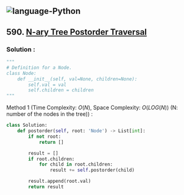 ![language-Python](https://img.shields.io/badge/Python-ffd43b?style=for-the-badge&logo=PYTHON)
---

## 590. [N-ary Tree Postorder Traversal](https://leetcode.com/problems/n-ary-tree-postorder-traversal)

### Solution :

```python
"""
# Definition for a Node.
class Node:
    def __init__(self, val=None, children=None):
        self.val = val
        self.children = children
"""
```

Method 1 (Time Complexity: $O(N)$, Space Complexity: $O(LOG(N))$ (N: number of the nodes in the tree)) :
```python
class Solution:
    def postorder(self, root: 'Node') -> List[int]:
        if not root:
            return []

        result = []
        if root.children:
            for child in root.children:
                result += self.postorder(child)

        result.append(root.val)
        return result
```
